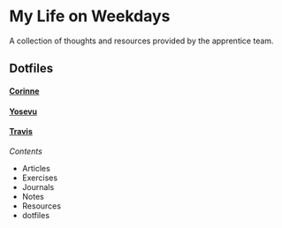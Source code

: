 # My Life on Weekdays

A collection of thoughts and resources provided by the apprentice team.


## Dotfiles

#### [Corinne](https://github.com/DevMaterial/my-life-on-weekdays/tree/master/dotfiles/corinne)

#### [Yosevu]()

#### [Travis]()

_Contents_
* Articles
* Exercises
* Journals
* Notes
* Resources
* dotfiles
